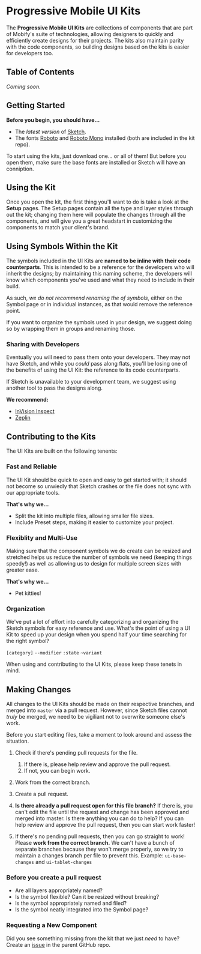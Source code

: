 # Progressive Mobile UI Kits

The **Progressive Mobile UI Kits** are collections of components that are part of Mobify's suite of technologies, allowing designers to quickly and efficiently create designs for their projects. The kits also maintain parity with the code components, so building designs based on the kits is easier for developers too.

## Table of Contents

_Coming soon._

## Getting Started

**Before you begin, you should have…**
- The _latest version_ of [Sketch](https://www.sketchapp.com/).
- The fonts [Roboto](https://fonts.google.com/specimen/Roboto) and [Roboto Mono](https://fonts.google.com/specimen/Roboto+Mono) installed (both are included in the kit repo).

To start using the kits, just download one... or all of them! But before you open them, make sure the base fonts are installed or Sketch will have an conniption.

## Using the Kit

Once you open the kit, the first thing you'll want to do is take a look at the **Setup** pages. The Setup pages contain all the type and layer styles through out the kit; changing them here will populate the changes through all the components, and will  give you a great headstart in customizing the components to match your client's brand.

## Using Symbols Within the Kit

The symbols included in the UI Kits are **named to be inline with their code counterparts**. This is intended to be a reference for the developers who will inherit the designs; by maintaining this naming scheme, the developers will know which components you've used and what they need to include in their build.

As such, _we do not recommend renaming the of symbols_, either on the Symbol page or in individual instances, as that would remove the reference point. 

If you want to organize the symbols used in your design, we suggest doing so by wrapping them in groups and renaming those.

### Sharing with Developers

Eventually you will need to pass them onto your developers. They may not have Sketch, and while you _could_ pass along flats, you'll be losing one of the benefits of using the UI Kit: the reference to its code counterparts.

If Sketch is unavailable to your development team, we suggest using another tool to pass the designs along.

**We recommend:**
- [InVision Inspect](https://support.invisionapp.com/hc/en-us/articles/207950906-Introduction-to-Inspect)
- [Zeplin](https://zeplin.io/)

## Contributing to the Kits

The UI Kits are built on the following tenents:

### Fast and Reliable
The UI Kit should be quick to open and easy to get started with; it should not become so unwiedly that Sketch crashes or the file does not sync with our appropriate tools.

**That's why we…**
- Split the kit into multiple files, allowing smaller file sizes.
- Include Preset steps, making it easier to customize your project.

### Flexiblity and Multi-Use
Making sure that the component symbols we do create can be resized and stretched helps us reduce the number of symbols we need (keeping things speedy!) as well as allowing us to design for multiple screen sizes with greater ease.

**That's why we…**
- Pet kitties!

### Organization
We've put a lot of effort into carefully categorizing and organizing the Sketch symbols for easy reference and use. What's the point of using a UI Kit to speed up your design when you spend half your time searching for the right symbol?

`[category]`
`--modifier`
`:state`
`~variant`

When using and contributing to the UI Kits, please keep these tenets in mind.

## Making Changes

All changes to the UI Kits should be made on their respective branches, and merged into `master` via a pull request. However, since Sketch files cannot _truly_ be merged, we need to be vigiliant not to overwrite someone else's work. 

Before you start editing files, take a moment to look around and assess the situation.

1. Check if there's pending pull requests for the file.
    1. If there is, please help review and approve the pull request. 
    2. If not, you can begin work.
2. Work from the correct branch.
3. Create a pull request.

1. **Is there already a pull request open for this file branch?** If there is, you can't edit the file until the request and change has been approved and merged into master. Is there anything you can do to help? If you can help review and approve the pull request, then you can start work faster!

2. If there's no pending pull requests, then you can go straight to work! Please **work from the correct branch.** We can't have a bunch of separate branches because they won't merge properly, so we try to maintain a changes branch per file to prevent this. Example: `ui-base-changes` and `ui-tablet-changes`

### Before you create a pull request

- Are all layers appropriately named?
- Is the symbol flexible? Can it be resized without breaking?
- Is the symbol appropriately named and filed?
- Is the symbol neatly integrated into the Symbol page?

### Requesting a New Component

Did you see something missing from the kit that we just _need_ to have? Create an [issue](/issues) in the parent GitHub repo.